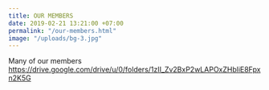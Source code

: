 ```yaml
---
title: OUR MEMBERS
date: 2019-02-21 13:21:00 +07:00
permalink: "/our-members.html"
image: "/uploads/bg-3.jpg"
---
```


Many of our members https://drive.google.com/drive/u/0/folders/1zII_Zv2BxP2wLAPOxZHbliE8Fpxn2K5G